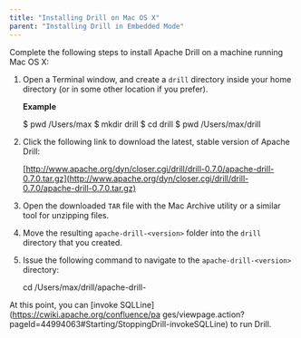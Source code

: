 ```yaml
---
title: "Installing Drill on Mac OS X"
parent: "Installing Drill in Embedded Mode"
---
```

Complete the following steps to install Apache Drill on a machine running Mac
OS X:

  1. Open a Terminal window, and create a `drill` directory inside your home directory (or in some other location if you prefer).

     **Example**

        $ pwd
        /Users/max
        $ mkdir drill
        $ cd drill
        $ pwd
        /Users/max/drill

  2. Click the following link to download the latest, stable version of Apache Drill:
  
     [http://www.apache.org/dyn/closer.cgi/drill/drill-0.7.0/apache-drill-0.7.0.tar.gz](http://www.apache.org/dyn/closer.cgi/drill/drill-0.7.0/apache-drill-0.7.0.tar.gz)

  3. Open the downloaded `TAR` file with the Mac Archive utility or a similar tool for unzipping files.

  4. Move the resulting `apache-drill-<version>` folder into the `drill` directory that you created.

  5. Issue the following command to navigate to the `apache-drill-<version>` directory:
  
        cd /Users/max/drill/apache-drill-<version>

At this point, you can [invoke SQLLine](https://cwiki.apache.org/confluence/pa
ges/viewpage.action?pageId=44994063#Starting/StoppingDrill-invokeSQLLine) to
run Drill.
